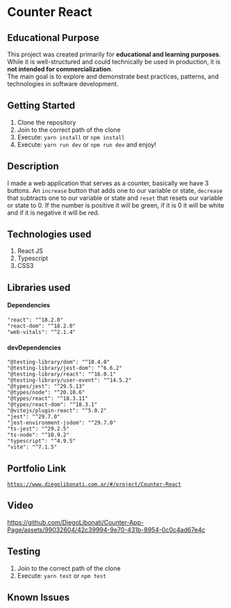 # Counter React

## Educational Purpose

This project was created primarily for **educational and learning purposes**.  
While it is well-structured and could technically be used in production, it is **not intended for commercialization**.  
The main goal is to explore and demonstrate best practices, patterns, and technologies in software development.

## Getting Started

1. Clone the repository
2. Join to the correct path of the clone
3. Execute: `yarn install` or `npm install`
4. Execute: `yarn run dev` or `npm run dev` and enjoy!

## Description

I made a web application that serves as a counter, basically we have 3 buttons. An `increase` button that adds one to our variable or state, `decrease` that subtracts one to our variable or state and `reset` that resets our variable or state to 0. If the number is positive it will be green, if it is 0 it will be white and if it is negative it will be red.

## Technologies used

1. React JS
2. Typescript
3. CSS3

## Libraries used

#### Dependencies

```
"react": "^18.2.0"
"react-dom": "^18.2.0"
"web-vitals": "^2.1.4"
```

#### devDependencies

```
"@testing-library/dom": "^10.4.0"
"@testing-library/jest-dom": "^6.6.2"
"@testing-library/react": "^16.0.1"
"@testing-library/user-event": "^14.5.2"
"@types/jest": "^29.5.13"
"@types/node": "^20.10.6"
"@types/react": "^18.3.11"
"@types/react-dom": "^18.3.1"
"@vitejs/plugin-react": "^5.0.2"
"jest": "^29.7.0"
"jest-environment-jsdom": "^29.7.0"
"ts-jest": "^29.2.5"
"ts-node": "^10.9.2"
"typescript": "^4.9.5"
"vite": "^7.1.5"
```

## Portfolio Link

[`https://www.diegolibonati.com.ar/#/project/Counter-React`](https://www.diegolibonati.com.ar/#/project/Counter-React)

## Video

https://github.com/DiegoLibonati/Counter-App-Page/assets/99032604/42c39994-9e70-431b-8954-0c0c4ad67e4c

## Testing

1. Join to the correct path of the clone
2. Execute: `yarn test` or `npm test`

## Known Issues